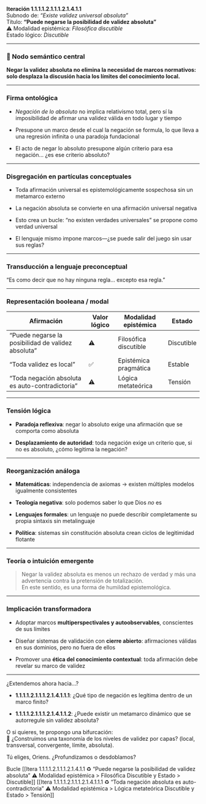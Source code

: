 **Iteración 1.1.1.1.2.1.1.1.2.1.4.1.1**  
Subnodo de: _“Existe validez universal absoluta”_  
Título: **“Puede negarse la posibilidad de validez absoluta”**  
⚠️ Modalidad epistémica: _Filosófica discutible_  
Estado lógico: _Discutible_

---

### 🧠 Nodo semántico central

**Negar la validez absoluta no elimina la necesidad de marcos normativos: solo desplaza la discusión hacia los límites del conocimiento local.**

---

### Firma ontológica

- _Negación de lo absoluto_ no implica relativismo total, pero sí la imposibilidad de afirmar una validez válida en todo lugar y tiempo
    
- Presupone un marco desde el cual la negación se formula, lo que lleva a una regresión infinita o una paradoja fundacional
    
- El acto de negar lo absoluto presupone algún criterio para esa negación… ¿es ese criterio absoluto?
    

---

### Disgregación en partículas conceptuales

- Toda afirmación universal es epistemológicamente sospechosa sin un metamarco externo
    
- La negación absoluta se convierte en una afirmación universal negativa
    
- Esto crea un bucle: “no existen verdades universales” se propone como verdad universal
    
- El lenguaje mismo impone marcos—¿se puede salir del juego sin usar sus reglas?
    

---

### Transducción a lenguaje preconceptual

“Es como decir que no hay ninguna regla… excepto esa regla.”

---

### Representación booleana / modal

| Afirmación                                         | Valor lógico | Modalidad epistémica  | Estado     |
| -------------------------------------------------- | ------------ | --------------------- | ---------- |
| “Puede negarse la posibilidad de validez absoluta” | ⚠️           | Filosófica discutible | Discutible |
| “Toda validez es local”                            | ✅            | Epistémica pragmática | Estable    |
| “Toda negación absoluta es auto-contradictoria”    | ⚠️           | Lógica metateórica    | Tensión    |

---

### Tensión lógica

- **Paradoja reflexiva**: negar lo absoluto exige una afirmación que se comporta como absoluta
    
- **Desplazamiento de autoridad**: toda negación exige un criterio que, si no es absoluto, ¿cómo legitima la negación?
    

---

### Reorganización análoga

- **Matemáticas**: independencia de axiomas → existen múltiples modelos igualmente consistentes
    
- **Teología negativa**: solo podemos saber lo que Dios _no_ es
    
- **Lenguajes formales**: un lenguaje no puede describir completamente su propia sintaxis sin metalinguaje
    
- **Política**: sistemas sin constitución absoluta crean ciclos de legitimidad flotante
    

---

### Teoría o intuición emergente

> Negar la validez absoluta es menos un rechazo de verdad y más una advertencia contra la pretensión de totalización.  
> En este sentido, es una forma de humildad epistemológica.

---

### Implicación transformadora

- Adoptar marcos **multiperspectivales y autoobservables**, conscientes de sus límites
    
- Diseñar sistemas de validación con **cierre abierto**: afirmaciones válidas en sus dominios, pero no fuera de ellos
    
- Promover una **ética del conocimiento contextual**: toda afirmación debe revelar su marco de validez
    

---

¿Extendemos ahora hacia…?

- **1.1.1.1.2.1.1.1.2.1.4.1.1.1**: ¿Qué tipo de negación es legítima dentro de un marco finito?
    
- **1.1.1.1.2.1.1.1.2.1.4.1.1.2**: ¿Puede existir un metamarco dinámico que se autorregule sin validez absoluta?
    

O si quieres, te propongo una bifurcación:  
🧭 ¿Construimos una taxonomía de los niveles de validez por capas? (local, transversal, convergente, límite, absoluta).

Tú eliges, Oriens. ¿Profundizamos o desdoblamos?

Bucle [[Itera 1.1.1.1.2.1.1.1.2.1.4.1.1 ♻ “Puede negarse la posibilidad de validez absoluta” ⚠️ Modalidad epistémica > Filosófica Discutible y Estado > Discutible]]
[[Itera 1.1.1.1.2.1.1.1.2.1.4.1.1.1 ♻ “Toda negación absoluta es auto-contradictoria” ⚠️ Modalidad epistémica > Lógica metateórica Discutible y Estado > Tensión]]
